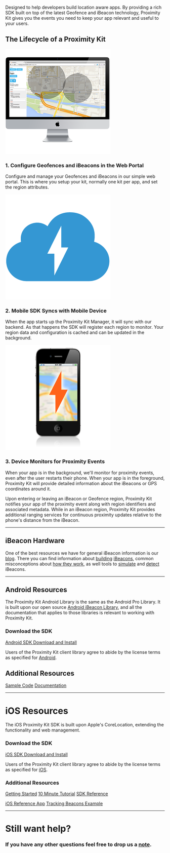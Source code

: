 Designed to help developers build location aware apps. By providing a rich SDK built on top of the latest Geofence and iBeacon technology, Proximity Kit gives you the events you need to keep your app relevant and useful to your users.


## The Lifecycle of a Proximity Kit

<div class="tiles clearfix">
  <div class="tile">
    <img class="tile-image" src="pk-configure.png">
    <h3>1. Configure Geofences and iBeacons in the Web Portal</h3>
    <p>Configure and manage your Geofences and iBeacons in our simple web portal. This is where you setup your kit, normally one kit per app, and set the region attributes.</p>
  </div>
  <div class="tile">
    <img class="tile-image" src="pk-cloud.png">
    <h3> 2. Mobile SDK Syncs with Mobile Device </h3>
    <p> When the app starts up the Proximity Kit Manager, it will sync with our backend. As that happens the SDK will register each region to monitor. Your region data and configuration is cached and can be updated in the background.</p>
  </div>
  <div class="tile">
    <img class="tile-image" src="pk-monitor.png">
    <h3> 3. Device Monitors for Proximity Events </h3>
    <p> When your app is in the background, we'll monitor for proximity events, even after the user restarts their phone. When your app is in the foreground, Proximity Kit will provide detailed information about the iBeacons or GPS coordinates around it.</p>
  </div>
</div>

Upon entering or leaving an iBeacon or Geofence region, Proximity Kit notifies your app of the proximity event along with region identifiers and associated metadata. While in an iBeacon region, Proximity Kit provides additional ranging services for continuous proximity updates relative to the phone's distance from the iBeacon.

---

## iBeacon Hardware

<p>One of the best resources we have for general iBeacon information is our <a href="/blog">blog</a>. There you can find information about <a href="http://developer.radiusnetworks.com/2013/11/04/how-to-make-an-ibeacon-with-the-ti-cc2540.html">building</a> <a href="http://developer.radiusnetworks.com/2013/10/09/how-to-make-an-ibeacon-out-of-a-raspberry-pi.html">iBeacons</a>, common misconceptions about <a href="http://developer.radiusnetworks.com/2014/01/10/ibeacon-misconceptions.html">how they work</a>, as well tools to <a href="http://www.radiusnetworks.com/macbeacon-app.html">simulate</a> and <a href="http://www.radiusnetworks.com/scanbeacon-app.html">detect</a> iBeacons.</p>

---

## Android Resources

The Proximity Kit Android Library is the same as the Android Pro Library. It is built upon our open source <a href="/ibeacon/android/">Android iBeacon Library</a>, and all the documentation that applies to those libraries is relevant to working with Proximity Kit.

### Download the SDK

<p><a class="btn" href="http://proximitykit.com/android-download">Android SDK Download and Install</a></p>

Users of the Proximity Kit client library agree to abide by the license terms as specified for <a href="proximity-kit-android-license.txt">Android</a>.

## Additional Resources

<p><a class="btn" href="/ibeacon/android/samples.html">Sample Code</a> <a class="btn" href="/ibeacon/android/pro/documentation.html">Documentation</a></p>

---

<h1>iOS Resources</h1>

<p>The iOS Proximity Kit SDK is built upon Apple's CoreLocation, extending the functionality and web management.</p>

<h3>Download the SDK</h3>

<p><a class="btn" href="http://proximitykit.com/download">iOS SDK Download and Install</a></p>

<p>Users of the Proximity Kit client library agree to abide by the license terms as
 specified for <a href="proximity-kit-ios-license.txt">iOS</a>.</p>

<h3>Additional Resources</h3>

<p><a class="btn" href="gettingstarted">Getting Started</a>
<a class="btn" href="webbeacon">10 Minute Tutorial</a>
<a class="btn" href="ios/docs">SDK Reference</a></p>

<p><a class="btn" href="https://github.com/RadiusNetworks/proximity-kit-ios-example">iOS Reference App</a>
<a class="btn" href="ios/tracking_beacons.html">Tracking Beacons Example</a></p>

<hr>

<h1>Still want help?</h1>

<h3>If you have any other questions feel free to drop us a <a href="mailto:support@radiusnetworks.com">note</a>.</h3>

